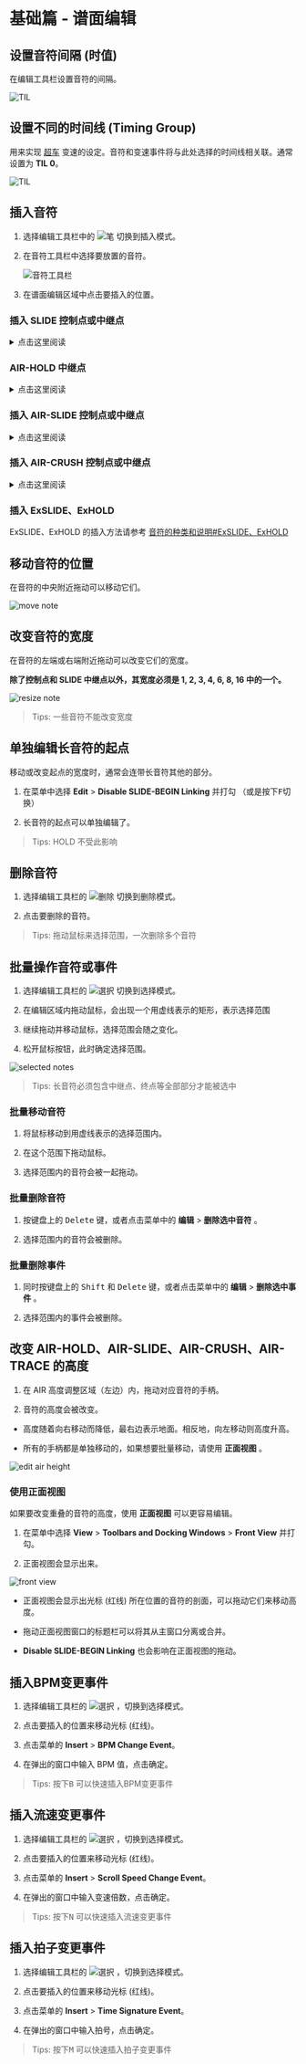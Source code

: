 # 基础篇 - 谱面编辑

## 设置音符间隔 (时值)

在编辑工具栏设置音符的间隔。

![TIL](../imgs/change-note-snap.png)

## 设置不同的时间线 (Timing Group)

用来实现 [超车](advanced-softlanding) 变速的设定。音符和变速事件将与此处选择的时间线相关联。通常设置为 **TIL 0**。

![TIL](../imgs/change-current-til.png)

## 插入音符

1. 选择编辑工具栏中的 ![笔](../imgs/edit-toolbar-pen.png) 切换到插入模式。

2. 在音符工具栏中选择要放置的音符。

   ![音符工具栏](imgstoolbar-notes.png)

3. 在谱面编辑区域中点击要插入的位置。

### 插入 SLIDE 控制点或中继点

<details><summary>点击这里阅读</summary><div>

1. 在音符工具栏中选择 ![SLIDE 始点 / 制御点](../imgs/note-toolbar-slide-ctrl.png) 或 ![SLIDE 中継点](../imgs/note-toolbar-slide-step.png) 。

2. 点击目标 SLIDE 的背景。

![insert slide step](../imgs/insert-slide-step.png)

> Tips: 在插入控制点时，按住键盘上的 <kbd>Shift</kbd> 键就可以插入曲线控制点

</div></details>

### AIR-HOLD 中继点

<details><summary>点击这里阅读</summary><div>

1. 选择音符工具栏的 ![AIR-HOLD](../imgs/note-toolbar-airhold.png) 。

2. 点击目标 AIR-HOLD 的中心线。

![insert airhold step](../imgs/insert-airhold-step.png)

</div></details>

### 插入 AIR-SLIDE 控制点或中继点

<details><summary>点击这里阅读</summary><div>

1. 在音符工具栏中，如果要插入控制点，选择 ![AIR-SLIDE 制御点](../imgs/note-toolbar-airslide-ctrl.png) ，如果要插入中继点，选择 ![AIR-SLIDE](../imgs/note-toolbar-airslide-step.png) 。

2. 点击目标 AIR-SLIDE 的背景。

![insert airhold step](../imgs/insert-airslide-step.png)

</div></details>

### 插入 AIR-CRUSH 控制点或中继点

<details><summary>点击这里阅读</summary><div>

1. 在音符工具栏中，如果要插入控制点，点击 ![AIR-CRUSH 制御点](../imgs/note-toolbar-aircrush-ctrl.png) ，如果要插入中继点，点击 ![AIR-CRUSH](../imgs/note-toolbar-aircrush-step.png) 。

2. 点击目标 AIR-CRUSH 的中心线。

![insert airhold step](../imgs/insert-aircrush-step.png)

> Tips: AIR-CRUSH 中继点的横位置和宽度会自动改变

</div></details>

### 插入 ExSLIDE、ExHOLD

ExSLIDE、ExHOLD 的插入方法请参考 [音符的种类和说明#ExSLIDE、ExHOLD](docs/basic/basic-chart-regulation#ExSLIDE，ExHOLD)

## 移动音符的位置

在音符的中央附近拖动可以移动它们。

![move note](../imgs/move-note.png)

## 改变音符的宽度

在音符的左端或右端附近拖动可以改变它们的宽度。  

**除了控制点和 SLIDE 中继点以外，其宽度必须是 1, 2, 3, 4, 6, 8, 16 中的一个。**

![resize note](../imgs/resize-note.png)

> Tips: 一些音符不能改变宽度

## 单独编辑长音符的起点

移动或改变起点的宽度时，通常会连带长音符其他的部分。

1. 在菜单中选择 **Edit** > **Disable SLIDE-BEGIN Linking** 并打勾 （或是按下<kbd>F</kbd>切换）

2. 长音符的起点可以单独编辑了。

> Tips: HOLD 不受此影响

## 删除音符

1. 选择编辑工具栏的 ![删除](../imgs/edit-toolbar-erase.png) 切换到删除模式。

2. 点击要删除的音符。

> Tips: 拖动鼠标来选择范围，一次删除多个音符

## 批量操作音符或事件

1. 选择编辑工具栏的 ![選択](../imgs/edit-toolbar-select.png) 切换到选择模式。

2. 在编辑区域内拖动鼠标，会出现一个用虚线表示的矩形，表示选择范围

3. 继续拖动并移动鼠标，选择范围会随之变化。

4. 松开鼠标按钮，此时确定选择范围。

![selected notes](../imgs/selected-notes.png)

> Tips: 长音符必须包含中继点、终点等全部部分才能被选中

### 批量移动音符

1. 将鼠标移动到用虚线表示的选择范围内。

2. 在这个范围下拖动鼠标。

3. 选择范围内的音符会被一起拖动。

### 批量删除音符

1. 按键盘上的 <kbd>Delete</kbd> 键，或者点击菜单中的 **编辑** > **删除选中音符** 。

2. 选择范围内的音符会被删除。

### 批量删除事件

1. 同时按键盘上的 <kbd>Shift</kbd> 和 <kbd>Delete</kbd> 键，或者点击菜单中的 **编辑** > **删除选中事件** 。

2. 选择范围内的事件会被删除。

## 改变 AIR-HOLD、AIR-SLIDE、AIR-CRUSH、AIR-TRACE 的高度

1. 在 AIR 高度调整区域（左边）内，拖动对应音符的手柄。

2. 音符的高度会被改变。

* 高度随着向右移动而降低，最右边表示地面。相反地，向左移动则高度升高。

* 所有的手柄都是单独移动的，如果想要批量移动，请使用 **正面视图** 。

![edit air height](../imgs/edit-air-height.png)

### 使用正面视图

如果要改变重叠的音符的高度，使用 **正面视图** 可以更容易编辑。

1. 在菜单中选择 **View** > **Toolbars and Docking Windows** > **Front View** 并打勾。

2. 正面视图会显示出来。

![front view](../imgs/front-view.png)

* 正面视图会显示出光标 (红线) 所在位置的音符的剖面，可以拖动它们来移动高度。

* 拖动正面视图窗口的标题栏可以将其从主窗口分离或合并。

* **Disable SLIDE-BEGIN Linking** 也会影响在正面视图的拖动。

## 插入BPM变更事件

1. 选择编辑工具栏的 ![選択](../imgs/edit-toolbar-select.png) ，切换到选择模式。

2. 点击要插入的位置来移动光标 (红线)。

3. 点击菜单的 **Insert** > **BPM Change Event**。

4. 在弹出的窗口中输入 BPM 值，点击确定。

> Tips: 按下<kbd>B</kbd> 可以快速插入BPM变更事件

## 插入流速变更事件

1. 选择编辑工具栏的 ![選択](../imgs/edit-toolbar-select.png) ，切换到选择模式。

2. 点击要插入的位置来移动光标 (红线)。

3. 点击菜单的 **Insert** > **Scroll Speed Change Event**。

4. 在弹出的窗口中输入变速倍数，点击确定。

> Tips: 按下<kbd>N</kbd> 可以快速插入流速变更事件

## 插入拍子变更事件

1. 选择编辑工具栏的 ![選択](../imgs/edit-toolbar-select.png) ，切换到选择模式。

2. 点击要插入的位置来移动光标 (红线)。

3. 点击菜单的 **Insert** > **Time Signature  Event**。

4. 在弹出的窗口中输入拍号，点击确定。

> Tips: 按下<kbd>M</kbd> 可以快速插入拍子变更事件
